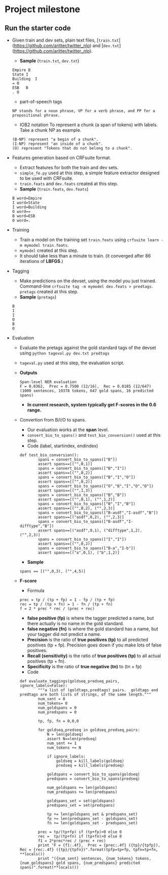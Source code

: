 # Project milestone

## Run the starter code

* Given train and dev sets, plain text files, [`train.txt`] (https://github.com/aritter/twitter_nlp) and [`dev.txt`] (https://github.com/aritter/twitter_nlp).
  + __Sample__ (`train.txt`, `dev.txt`)
  <pre><code>Empire	B
  State	I
  Building	I
  =	O
  ESB	B
  .	O</code></pre>
  + part-of-speech tags
  <pre><code>NP stands for a noun phrase, VP for a verb phrase, and PP for a prepositional phrase.</code></pre>
  + IOB2 notation
  To represent a chunk (a span of tokens) with labels. Take a chunk NP as example.
  <pre><code>(B-NP) represent "a begin of a chunk".
  (I-NP) represent "an inside of a chunk".
  (O) represent "Tokens that do not belong to a chunk".</code></pre> 

* Features generation based on CRFsuite format. 
  + Extract features for both the train and dev sets. 
  + `simple_fe.py` used at this step, a simple feature extractor designed to be used with CRFsuite.
  + `train.feats` and `dev.feats` created at this step.
  + __Sample__ (`train.feats`, `dev.feats`)
  <pre><code>B word=Empire
  I	word=State
  I	word=Building
  O	word==
  B	word=ESB
  O	word=.</code></pre>

* Training
  + Train a model on the training set `train.feats` using `crfsuite learn -m mymodel train.feats`.
  + `mymodel` created at this step.
  + It should take less than a minute to train. (it converged after 86 iterations of __LBFGS__.)

* Tagging
  + Make predictions on the devset, using the model you just trained. Command-line `crfsuite tag -m mymodel dev.feats > predtags`. `pretags` created at this step.
  + __Sample__ (`pretags`)
  <pre><code>B
  I
  I
  O
  B
  O</code></pre>

* Evaluation
  + Evaluate the pretags against the gold standard tags of the devset using `python tageval.py dev.txt predtags`
  + `tageval.py` used at this step, the evaluation script.
  + __Outputs__
    <pre><code>Span-level NER evaluation
    F = 0.0362,  Prec = 0.7500 (12/16),  Rec = 0.0185 (12/647)
    (1000 sentences, 19378 tokens, 647 gold spans, 16 predicted spans)</code></pre>
    - __In current research, system typically get F-scores in the 0.6 range.__
  + Convertion from B/I/O to spans.
    - Our evaluation works at the __span__ level.
    - `convert_bio_to_spans()` and `test_bio_conversion()` used at this step.
    - Code (label, startindex, endindex)
    <pre><code>def test_bio_conversion():
            spans = convert_bio_to_spans(["B"])
            assert spans==[("",0,1)]
            spans = convert_bio_to_spans(["B","I"])
            assert spans==[("",0,2)]
            spans = convert_bio_to_spans(["B","I","O"])
            assert spans==[("",0,2)]
            spans = convert_bio_to_spans(["O","B","I","O","O"])
            assert spans==[("",1,3)]
            spans = convert_bio_to_spans(["B","B"])
            assert spans==[("",0,1), ("",1,2)]
            spans = convert_bio_to_spans(["B","I","B"])
            assert spans==[("",0,2), ("",2,3)]
            spans = convert_bio_to_spans(["B-asdf","I-asdf","B"])
            assert spans==[("asdf",0,2), ("",2,3)]
            spans = convert_bio_to_spans(["B-asdf","I-difftype","B"])
            assert spans==[("asdf",0,1), ("difftype",1,2), ("",2,3)]
            spans = convert_bio_to_spans(["I","I"])
            assert spans==[("",0,2)]
            spans = convert_bio_to_spans(["B-a","I-b"])
            assert spans==[("a",0,1), ("b",1,2)]</code></pre>
    - __Sample__
    <pre><code>spans == [("",0,3), ("",4,5)]</code></pre>

  + __F-score__
    - Formula
    <pre><code>prec = tp / (tp + fp) = 1 - fp / (tp + fp)
    rec = tp / (tp + fn) = 1 - fn / (tp + fn)
    f = 2 * prec * rec / (prec + rec)</code></pre>
      * __false positive (fp)__ is where the tagger predicted a name, but there actually is no name in the gold standard.
      * __false negative (fn)__ is where the gold standard has a name, but your tagger did not predict a name.
      * __Precision__ is the ratio of __true positives (tp)__ to all predicted positives (tp + fp). Precision goes down if you make lots of false positives.
      * __Recall (sensitivity)__ is the ratio of __true positives (tp)__ to all actual positives (tp + fn).
      * __Specificity__ is the ratio of __true negative (tn)__ to (tn + fp)
    - Code
    <pre><code>def evaluate_taggings(goldseq_predseq_pairs, ignore_labels=False):
            """a list of (goldtags,predtags) pairs.  goldtags and predtags are both lists of strings, of the same length."""
            num_sent = 0
            num_tokens= 0
            num_goldspans = 0
            num_predspans = 0
            
            tp, fp, fn = 0,0,0
    
            for goldseq,predseq in goldseq_predseq_pairs:
                N = len(goldseq)
                assert N==len(predseq)
                num_sent += 1
                num_tokens += N

                if ignore_labels:
                    goldseq = kill_labels(goldseq)
                    predseq = kill_labels(predseq)
        
                goldspans = convert_bio_to_spans(goldseq)
                predspans = convert_bio_to_spans(predseq)
        
                num_goldspans += len(goldspans)
                num_predspans += len(predspans)
        
                goldspans_set = set(goldspans)
                predspans_set = set(predspans)
                
                tp += len(goldspans_set & predspans_set)
                fp += len(predspans_set - goldspans_set)
                fn += len(goldspans_set - predspans_set)
    
            prec = tp/(tp+fp) if (tp+fp)>0 else 0
            rec =  tp/(tp+fn) if (tp+fn)>0 else 0
            f1 = 2*prec*rec / (prec + rec)
            print "F = {f1:.4f},  Prec = {prec:.4f} ({tp}/{tpfp}),  Rec = {rec:.4f} ({tp}/{tpfn})".format(tpfp=tp+fp, tpfn=tp+fn, **locals())
            print "({num_sent} sentences, {num_tokens} tokens, {num_goldspans} gold spans, {num_predspans} predicted spans)".format(**locals())</code></pre>
    
    

